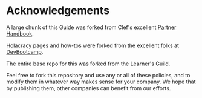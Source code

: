 # Acknowledgements

A large chunk of this Guide was forked from Clef's excellent [Partner Handbook](https://github.com/clef/handbook).

Holacracy pages and how-tos were forked from the excellent folks at [DevBootcamp](https://github.com/devbootcamp).

The entire base repo for this was forked from the Learner's Guild.

Feel free to fork this repository and use any or all of these policies, and to modify them in whatever way makes sense for your company. We hope that by publishing them, other companies can benefit from our efforts.

